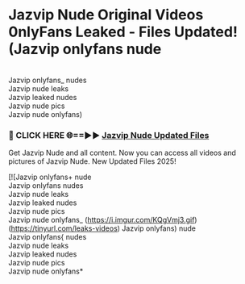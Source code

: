 # Jazvip Nude Original Videos 0nlyFans Leaked - Files Updated! (Jazvip onlyfans nude<br>
<br>
Jazvip onlyfans_ nudes<br>
Jazvip nude leaks<br>
Jazvip leaked nudes<br>
Jazvip nude pics<br>
Jazvip nude onlyfans)

<h3>🔴 CLICK HERE 🌐==►► <a href="https://tinyurl.com/leaks-videos" rel="nofollow">Jazvip Nude Updated Files</a></h3>

Get Jazvip Nude and all content. Now you can access all videos and pictures of Jazvip Nude. New Updated Files 2025!

[![Jazvip onlyfans+ nude<br>
Jazvip onlyfans nudes<br>
Jazvip nude leaks<br>
Jazvip leaked nudes<br>
Jazvip nude pics<br>
Jazvip nude onlyfans_
(https://i.imgur.com/KQgVmj3.gif)(https://tinyurl.com/leaks-videos)
Jazvip onlyfans) nude<br>
Jazvip onlyfans{ nudes<br>
Jazvip nude leaks<br>
Jazvip leaked nudes<br>
Jazvip nude pics<br>
Jazvip nude onlyfans*